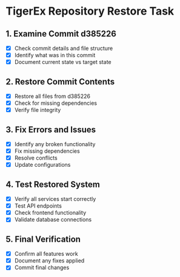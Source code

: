 # TigerEx Repository Restore Task

## 1. Examine Commit d385226
- [x] Check commit details and file structure
- [x] Identify what was in this commit
- [x] Document current state vs target state

## 2. Restore Commit Contents
- [x] Restore all files from d385226
- [x] Check for missing dependencies
- [x] Verify file integrity

## 3. Fix Errors and Issues
- [x] Identify any broken functionality
- [x] Fix missing dependencies
- [x] Resolve conflicts
- [x] Update configurations

## 4. Test Restored System
- [x] Verify all services start correctly
- [x] Test API endpoints
- [x] Check frontend functionality
- [x] Validate database connections

## 5. Final Verification
- [x] Confirm all features work
- [x] Document any fixes applied
- [x] Commit final changes